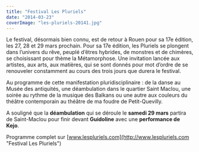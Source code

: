 ```yaml
---
title: "Festival Les Pluriels"
date: "2014-03-23"
coverImage: "les-pluriels-20141.jpg"
---
```


Le festival, désormais bien connu, est de retour à Rouen pour sa 17e édition, les 27, 28 et 29 mars prochain. Pour sa 17e édition, les Pluriels se plongent dans l’univers du rêve, peuplé d’êtres hybrides, de monstres et de chimères, se choisissant pour thème la Métamorphose. Une invitation lancée aux artistes, aux arts, aux matières, qui se sont donnés pour mot d’ordre de se renouveler constamment au cours des trois jours que durera le festival.

Au programme de cette manifestation pluridisciplinaire : de la danse au Musée des antiquités, une déambulation dans le quartier Saint Maclou, une soirée au rythme de la musique des Balkans ou une autre aux couleurs du théâtre contemporain au théâtre de ma foudre de Petit-Quevilly.

A souligné que la **déambulation** qui se déroule le **samedi 29 mars** partira de Saint-Maclou pour finir devant **Guidoline** avec une **performance de Kejo**.

Programme complet sur [www.lespluriels.com](http://www.lespluriels.com "Festival Les Pluriels")

